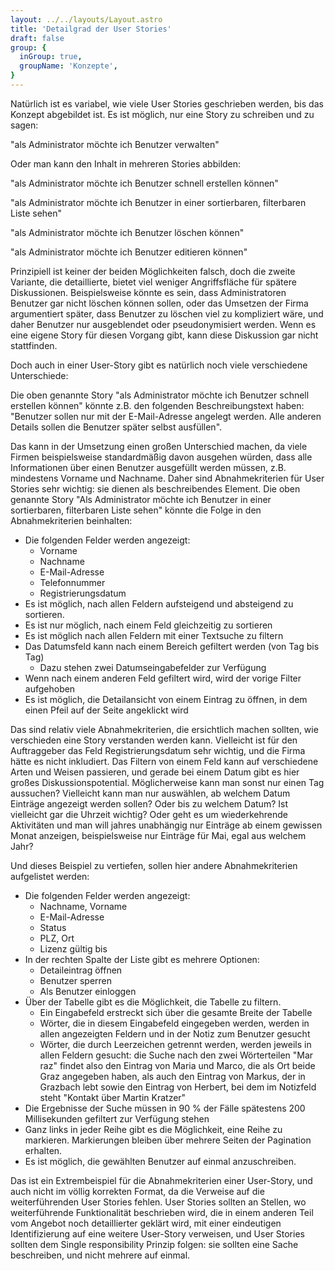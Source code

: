 ```yaml
---
layout: ../../layouts/Layout.astro
title: 'Detailgrad der User Stories'
draft: false
group: {
  inGroup: true,
  groupName: 'Konzepte',
}
---
```

Natürlich ist es variabel, wie viele User Stories geschrieben werden, bis das Konzept abgebildet ist. Es ist möglich, nur eine Story zu schreiben und zu sagen:

"als Administrator möchte ich Benutzer verwalten"

Oder man kann den Inhalt in mehreren Stories abbilden:

"als Administrator möchte ich Benutzer schnell erstellen können"

"als Administrator möchte ich Benutzer in einer sortierbaren, filterbaren Liste sehen"

"als Administrator möchte ich Benutzer löschen können"

"als Administrator möchte ich Benutzer editieren können"

Prinzipiell ist keiner der beiden Möglichkeiten falsch, doch die zweite Variante, die detaillierte, bietet viel weniger Angriffsfläche für spätere Diskussionen. 
Beispielsweise könnte es sein, dass Administratoren Benutzer gar nicht löschen können sollen, oder das Umsetzen der Firma argumentiert später, dass Benutzer zu löschen viel zu kompliziert wäre, und daher Benutzer nur ausgeblendet oder pseudonymisiert werden. Wenn es eine eigene Story für diesen Vorgang gibt, kann diese Diskussion gar nicht stattfinden.

Doch auch in einer User-Story gibt es natürlich noch viele verschiedene Unterschiede:

Die oben genannte Story "als Administrator möchte ich Benutzer schnell erstellen können" könnte 
z.B. den folgenden Beschreibungstext haben: "Benutzer sollen nur mit der E-Mail-Adresse angelegt werden. Alle anderen Details sollen die Benutzer später selbst ausfüllen".

Das kann in der Umsetzung einen großen Unterschied machen, da viele Firmen beispielsweise standardmäßig davon ausgehen würden, dass alle Informationen über einen Benutzer ausgefüllt werden müssen, z.B. mindestens Vorname und Nachname. 
Daher sind Abnahmekriterien für User Stories sehr wichtig: sie dienen als beschreibendes Element. Die oben genannte Story "Als Administrator möchte ich Benutzer in einer sortierbaren, filterbaren Liste sehen" könnte die Folge in den Abnahmekriterien beinhalten:

* Die folgenden Felder werden angezeigt:
    * Vorname
    * Nachname
    * E-Mail-Adresse
    * Telefonnummer
    * Registrierungsdatum
* Es ist möglich, nach allen Feldern aufsteigend und absteigend zu sortieren.
* Es ist nur möglich, nach einem Feld gleichzeitig zu sortieren
* Es ist möglich nach allen Feldern mit einer Textsuche zu filtern
* Das Datumsfeld kann nach einem Bereich gefiltert werden (von Tag bis Tag)
    * Dazu stehen zwei Datumseingabefelder zur Verfügung
* Wenn nach einem anderen Feld gefiltert wird, wird der vorige Filter aufgehoben
* Es ist möglich, die Detailansicht von einem Eintrag zu öffnen, in dem einen Pfeil auf der Seite angeklickt wird

Das sind relativ viele Abnahmekriterien, die ersichtlich machen sollten, wie verschieden eine Story verstanden werden kann.
Vielleicht ist für den Auftraggeber das Feld Registrierungsdatum sehr wichtig, und die Firma hätte es nicht inkludiert.
Das Filtern von einem Feld kann auf verschiedene Arten und Weisen passieren, und gerade bei einem Datum gibt es hier großes Diskussionspotential.
Möglicherweise kann man sonst nur einen Tag aussuchen? 
Vielleicht kann man nur auswählen, ab welchem Datum Einträge angezeigt werden sollen?
Oder bis zu welchem Datum?
Ist vielleicht gar die Uhrzeit wichtig?
Oder geht es um wiederkehrende Aktivitäten und man will jahres unabhängig nur Einträge ab einem gewissen Monat anzeigen, beispielsweise nur Einträge für Mai, egal aus welchem Jahr?

Und dieses Beispiel zu vertiefen, sollen hier andere Abnahmekriterien aufgelistet werden:

* Die folgenden Felder werden angezeigt:
    * Nachname, Vorname
    * E-Mail-Adresse
    * Status
    * PLZ, Ort
    * Lizenz gültig bis
* In der rechten Spalte der Liste gibt es mehrere Optionen:
    * Detaileintrag öffnen
    * Benutzer sperren
    * Als Benutzer einloggen
* Über der Tabelle gibt es die Möglichkeit, die Tabelle zu filtern.
    * Ein Eingabefeld erstreckt sich über die gesamte Breite der Tabelle
    * Wörter, die in diesem Eingabefeld eingegeben werden, werden in allen angezeigten Feldern und in der Notiz zum Benutzer gesucht
    * Wörter, die durch Leerzeichen getrennt werden, werden jeweils in allen Feldern gesucht: die Suche nach den zwei Wörterteilen "Mar raz" findet also den Eintrag von Maria und Marco, die als Ort beide Graz angegeben haben, als auch den Eintrag von Markus, der in Grazbach lebt sowie den Eintrag von Herbert, bei dem im Notizfeld steht "Kontakt über Martin Kratzer"
* Die Ergebnisse der Suche müssen in 90 % der Fälle spätestens 200 Millisekunden gefiltert zur Verfügung stehen
* Ganz links in jeder Reihe gibt es die Möglichkeit, eine Reihe zu markieren. Markierungen bleiben über mehrere Seiten der Pagination erhalten.
* Es ist möglich, die gewählten Benutzer auf einmal anzuschreiben.

Das ist ein Extrembeispiel für die Abnahmekriterien einer User-Story, und auch nicht im völlig korrekten Format, da die Verweise auf die weiterführenden User Stories fehlen.
User Stories sollten an Stellen, wo weiterführende Funktionalität beschrieben wird, die in einem anderen Teil vom Angebot noch detaillierter geklärt wird, mit einer eindeutigen Identifizierung auf eine weitere User-Story verweisen, und User Stories sollten dem Single responsibility Prinzip folgen: sie sollten eine Sache beschreiben, und nicht mehrere auf einmal.
